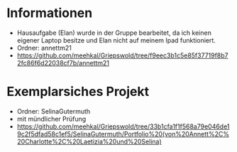 # Informationen

+ Hausaufgabe (Elan) wurde in der Gruppe bearbeitet, da ich keinen eigener Laptop besitze und Elan nicht auf meinem Ipad funktioniert.
+ Ordner: annettm21
+ https://github.com/meehkal/Griepswold/tree/f9eec3b1c5e85f37719f8b72fc86f6d22038cf7b/annettm21


# Exemplarsiches Projekt 

+ Ordner: SelinaGutermuth
+ mit mündlicher Prüfung
+ https://github.com/meehkal/Griepswold/tree/33b1cfa1f1f568a79e046de19c2f5dfad58c1ef5/SelinaGutermuth/Portfolio%20(von%20Annett%2C%20Charlotte%2C%20Laetizia%20und%20Selina)
